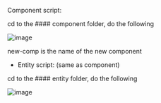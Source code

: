 Component script:  

cd to the #### component folder, do the following  

![image](https://user-images.githubusercontent.com/34165109/56083485-92a16e80-5df3-11e9-97a2-d74281a39b13.png)

new-comp is the name of the new component  


- Entity script: (same as component)  

cd to the #### entity folder, do the following  

![image](https://user-images.githubusercontent.com/34165109/56083507-f461d880-5df3-11e9-8f4f-af1a76a8f9f7.png)
